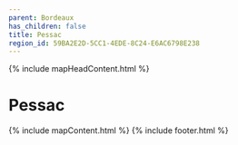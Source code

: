 ```yaml
---
parent: Bordeaux
has_children: false
title: Pessac
region_id: 59BA2E2D-5CC1-4EDE-8C24-E6AC6798E238
---
```

{% include mapHeadContent.html %}
# Pessac
{% include mapContent.html %}
{% include footer.html %}
